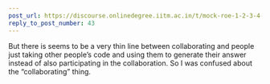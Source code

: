 ```yaml
---
post_url: https://discourse.onlinedegree.iitm.ac.in/t/mock-roe-1-2-3-4-tds-jan-2025/168449/44
reply_to_post_number: 43
---
```

But there is seems to be a very thin line between collaborating and people just taking other people’s code and using them to generate their answer instead of also participating in the collaboration. So I was confused about the “collaborating” thing.